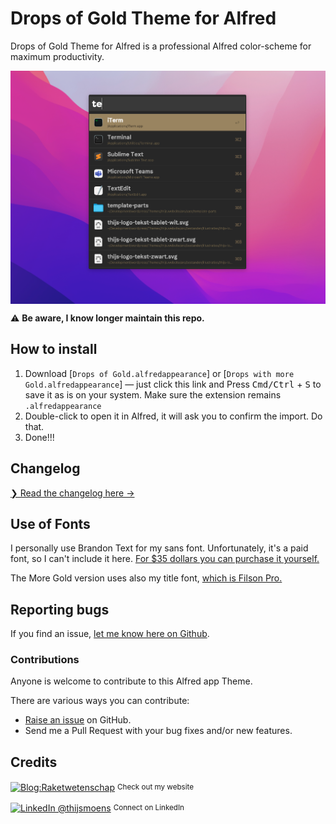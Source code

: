 # Drops of Gold Theme for Alfred

Drops of Gold Theme for Alfred is a professional Alfred color-scheme for maximum productivity. 

<img align="center" src="images/drops-of-gold-alfred.png" alt="Drops of Gold color Theme for Alfred" /><br />

⚠️ **Be aware, I know longer maintain this repo.**
<br>

## How to install

1. Download [`Drops of Gold.alfredappearance`] or [`Drops with more Gold.alfredappearance`] — just click this link and Press <kbd>Cmd/Ctrl</kbd> + <kbd>S</kbd> to save it as is on your system. Make sure the extension remains `.alfredappearance`
2. Double-click to open it in Alfred, it will ask you to confirm the import. Do that.
3. Done!!!

## Changelog

[❯ Read the changelog here →](changelog.md)

## Use of Fonts

I personally use Brandon Text for my sans font. Unfortunately, it's a paid font, so I can't include it here. [For $35 dollars you can purchase it yourself.](https://www.myfonts.com/collections/brandon-text-font-hvd-fonts)

The More Gold version uses also my title font, [which is Filson Pro.](https://fonts.adobe.com/fonts/filson)


## Reporting bugs

If you find an issue, [let me know here on Github](https://github.com/thijswillemmoens/drops-of-gold-alfred/issues/new).
<br>

### Contributions

Anyone is welcome to contribute to this Alfred app Theme.

There are various ways you can contribute:

-   [Raise an issue](https://github.com/thijswillemmoens/drops-of-gold-alfred/issues) on GitHub.
-   Send me a Pull Request with your bug fixes and/or new features.


## Credits

<div align="left">
    <p><a href="https://raketwetenschap.com/"><img alt="Blog:Raketwetenschap" align="center" src="https://img.shields.io/badge/-Raketwetenschap.com-gray.svg?colorA=a08f68&colorB=a08f68&style=for-the-badge" /></a>&nbsp;<small>Check out my website</small></p>
    <p><a href="https://www.linkedin.com/in/thijsmoens/"><img alt="LinkedIn @thijsmoens" align="center" src="https://img.shields.io/badge/LINKEDIN-gray.svg?colorA=2d2d2d&colorB=2d2d2d&style=for-the-badge" /></a>&nbsp;<small>Connect on LinkedIn</small></p>
</div>
